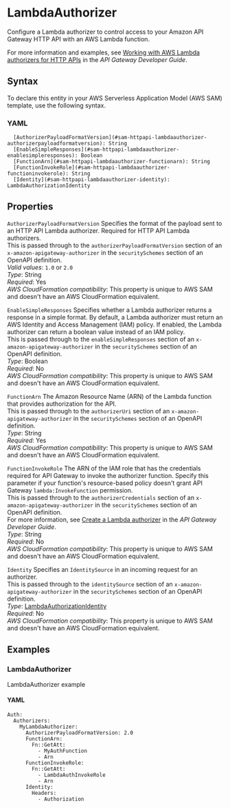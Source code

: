 # LambdaAuthorizer<a name="sam-property-httpapi-lambdaauthorizer"></a>

Configure a Lambda authorizer to control access to your Amazon API Gateway HTTP API with an AWS Lambda function\.

For more information and examples, see [Working with AWS Lambda authorizers for HTTP APIs](https://docs.aws.amazon.com/apigateway/latest/developerguide/http-api-lambda-authorizer.html) in the *API Gateway Developer Guide*\.

## Syntax<a name="sam-property-httpapi-lambdaauthorizer-syntax"></a>

To declare this entity in your AWS Serverless Application Model \(AWS SAM\) template, use the following syntax\.

### YAML<a name="sam-property-httpapi-lambdaauthorizer-syntax.yaml"></a>

```
  [AuthorizerPayloadFormatVersion](#sam-httpapi-lambdaauthorizer-authorizerpayloadformatversion): String
  [EnableSimpleResponses](#sam-httpapi-lambdaauthorizer-enablesimpleresponses): Boolean
  [FunctionArn](#sam-httpapi-lambdaauthorizer-functionarn): String
  [FunctionInvokeRole](#sam-httpapi-lambdaauthorizer-functioninvokerole): String
  [Identity](#sam-httpapi-lambdaauthorizer-identity): LambdaAuthorizationIdentity
```

## Properties<a name="sam-property-httpapi-lambdaauthorizer-properties"></a>

 `AuthorizerPayloadFormatVersion`   <a name="sam-httpapi-lambdaauthorizer-authorizerpayloadformatversion"></a>
Specifies the format of the payload sent to an HTTP API Lambda authorizer\. Required for HTTP API Lambda authorizers\.  
This is passed through to the `authorizerPayloadFormatVersion` section of an `x-amazon-apigateway-authorizer` in the `securitySchemes` section of an OpenAPI definition\.  
*Valid values*: `1.0` or `2.0`  
*Type*: String  
*Required*: Yes  
*AWS CloudFormation compatibility*: This property is unique to AWS SAM and doesn't have an AWS CloudFormation equivalent\.

 `EnableSimpleResponses`   <a name="sam-httpapi-lambdaauthorizer-enablesimpleresponses"></a>
Specifies whether a Lambda authorizer returns a response in a simple format\. By default, a Lambda authorizer must return an AWS Identity and Access Management \(IAM\) policy\. If enabled, the Lambda authorizer can return a boolean value instead of an IAM policy\.  
This is passed through to the `enableSimpleResponses` section of an `x-amazon-apigateway-authorizer` in the `securitySchemes` section of an OpenAPI definition\.  
*Type*: Boolean  
*Required*: No  
*AWS CloudFormation compatibility*: This property is unique to AWS SAM and doesn't have an AWS CloudFormation equivalent\.

 `FunctionArn`   <a name="sam-httpapi-lambdaauthorizer-functionarn"></a>
The Amazon Resource Name \(ARN\) of the Lambda function that provides authorization for the API\.  
This is passed through to the `authorizerUri` section of an `x-amazon-apigateway-authorizer` in the `securitySchemes` section of an OpenAPI definition\.  
*Type*: String  
*Required*: Yes  
*AWS CloudFormation compatibility*: This property is unique to AWS SAM and doesn't have an AWS CloudFormation equivalent\.

 `FunctionInvokeRole`   <a name="sam-httpapi-lambdaauthorizer-functioninvokerole"></a>
The ARN of the IAM role that has the credentials required for API Gateway to invoke the authorizer function\. Specify this parameter if your function's resource\-based policy doesn't grant API Gateway `lambda:InvokeFunction` permission\.  
This is passed through to the `authorizerCredentials` section of an `x-amazon-apigateway-authorizer` in the `securitySchemes` section of an OpenAPI definition\.  
For more information, see [Create a Lambda authorizer](https://docs.aws.amazon.com/apigateway/latest/developerguide/http-api-lambda-authorizer.html#http-api-lambda-authorizer.example-create) in the *API Gateway Developer Guide*\.  
*Type*: String  
*Required*: No  
*AWS CloudFormation compatibility*: This property is unique to AWS SAM and doesn't have an AWS CloudFormation equivalent\.

 `Identity`   <a name="sam-httpapi-lambdaauthorizer-identity"></a>
Specifies an `IdentitySource` in an incoming request for an authorizer\.  
This is passed through to the `identitySource` section of an `x-amazon-apigateway-authorizer` in the `securitySchemes` section of an OpenAPI definition\.  
*Type*: [LambdaAuthorizationIdentity](sam-property-httpapi-lambdaauthorizationidentity.md)  
*Required*: No  
*AWS CloudFormation compatibility*: This property is unique to AWS SAM and doesn't have an AWS CloudFormation equivalent\.

## Examples<a name="sam-property-httpapi-lambdaauthorizer--examples"></a>

### LambdaAuthorizer<a name="sam-property-httpapi-lambdaauthorizer--examples--lambdaauthorizer"></a>

LambdaAuthorizer example

#### YAML<a name="sam-property-httpapi-lambdaauthorizer--examples--lambdaauthorizer--yaml"></a>

```
Auth:
  Authorizers:
    MyLambdaAuthorizer:
      AuthorizerPayloadFormatVersion: 2.0
      FunctionArn:
        Fn::GetAtt:
          - MyAuthFunction
          - Arn
      FunctionInvokeRole:
        Fn::GetAtt:
          - LambdaAuthInvokeRole
          - Arn
      Identity:
        Headers:
          - Authorization
```